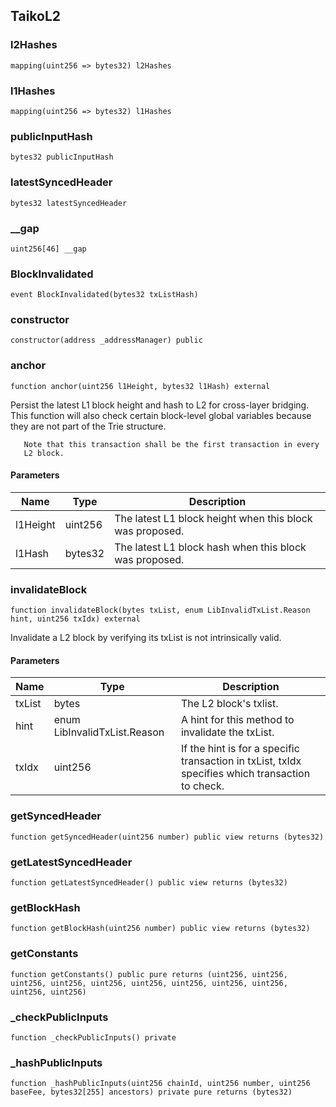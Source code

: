 ## TaikoL2

### l2Hashes

```solidity
mapping(uint256 => bytes32) l2Hashes
```

### l1Hashes

```solidity
mapping(uint256 => bytes32) l1Hashes
```

### publicInputHash

```solidity
bytes32 publicInputHash
```

### latestSyncedHeader

```solidity
bytes32 latestSyncedHeader
```

### \_\_gap

```solidity
uint256[46] __gap
```

### BlockInvalidated

```solidity
event BlockInvalidated(bytes32 txListHash)
```

### constructor

```solidity
constructor(address _addressManager) public
```

### anchor

```solidity
function anchor(uint256 l1Height, bytes32 l1Hash) external
```

Persist the latest L1 block height and hash to L2 for cross-layer
bridging. This function will also check certain block-level global
variables because they are not part of the Trie structure.

       Note that this transaction shall be the first transaction in every
       L2 block.

#### Parameters

| Name     | Type    | Description                                              |
| -------- | ------- | -------------------------------------------------------- |
| l1Height | uint256 | The latest L1 block height when this block was proposed. |
| l1Hash   | bytes32 | The latest L1 block hash when this block was proposed.   |

### invalidateBlock

```solidity
function invalidateBlock(bytes txList, enum LibInvalidTxList.Reason hint, uint256 txIdx) external
```

Invalidate a L2 block by verifying its txList is not intrinsically valid.

#### Parameters

| Name   | Type                         | Description                                                                                      |
| ------ | ---------------------------- | ------------------------------------------------------------------------------------------------ |
| txList | bytes                        | The L2 block's txlist.                                                                           |
| hint   | enum LibInvalidTxList.Reason | A hint for this method to invalidate the txList.                                                 |
| txIdx  | uint256                      | If the hint is for a specific transaction in txList, txIdx specifies which transaction to check. |

### getSyncedHeader

```solidity
function getSyncedHeader(uint256 number) public view returns (bytes32)
```

### getLatestSyncedHeader

```solidity
function getLatestSyncedHeader() public view returns (bytes32)
```

### getBlockHash

```solidity
function getBlockHash(uint256 number) public view returns (bytes32)
```

### getConstants

```solidity
function getConstants() public pure returns (uint256, uint256, uint256, uint256, uint256, uint256, uint256, uint256, uint256, uint256, uint256)
```

### \_checkPublicInputs

```solidity
function _checkPublicInputs() private
```

### \_hashPublicInputs

```solidity
function _hashPublicInputs(uint256 chainId, uint256 number, uint256 baseFee, bytes32[255] ancestors) private pure returns (bytes32)
```
